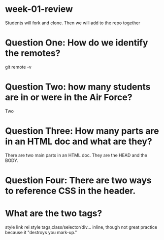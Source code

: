 # week-01-review
Students will fork and clone. Then we will add to the repo together

# Question One: How do we identify the remotes?
git remote -v

# Question Two: how many students are in or were in the Air Force?
Two

# Question Three: How many parts are in an HTML doc and what are they?
There are two main parts in an HTML doc. They are the HEAD and the BODY.

# Question Four: There are two ways to reference CSS in the header.
# What are the two tags?

style
link rel
style tags,class/selector/div...
inline, though not great practice because it "destroys you mark-up." 